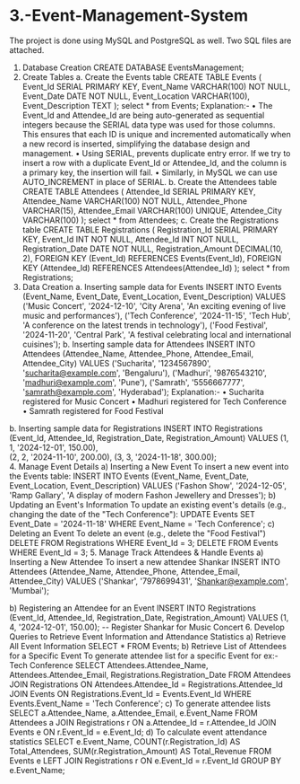 # 3.-Event-Management-System

The project is done using MySQL and PostgreSQL as well.
Two SQL files are attached.

1. Database Creation
CREATE DATABASE EventsManagement;
2. Create Tables
a. Create the Events table
CREATE TABLE Events (
    Event_Id SERIAL PRIMARY KEY,
    Event_Name VARCHAR(100) NOT NULL,
    Event_Date DATE NOT NULL,
    Event_Location VARCHAR(100),
    Event_Description TEXT
);
select * from Events;
Explanation:- 
•	The Event_Id and Attendee_Id are being auto-generated as sequential integers because the SERIAL data type was used for those columns. This ensures that each ID is unique and incremented automatically when a new record is inserted, simplifying the database design and management.
•	Using SERIAL, prevents duplicate entry error. If we try to insert a row with a duplicate Event_Id or Attendee_Id, and the column is a primary key, the insertion will fail.
•	Similarly, in MySQL we can use AUTO_INCREMENT in place of SERIAL.
b. Create the Attendees table
CREATE TABLE Attendees (
    Attendee_Id SERIAL PRIMARY KEY,
    Attendee_Name VARCHAR(100) NOT NULL,
    Attendee_Phone VARCHAR(15),
    Attendee_Email VARCHAR(100) UNIQUE,
    Attendee_City VARCHAR(100)
);
select * from Attendees;
c. Create the Registrations table
CREATE TABLE Registrations (
    Registration_Id SERIAL PRIMARY KEY,
    Event_Id INT NOT NULL,
    Attendee_Id INT NOT NULL,
    Registration_Date DATE NOT NULL,
    Registration_Amount DECIMAL(10, 2),
    FOREIGN KEY (Event_Id) REFERENCES Events(Event_Id),
    FOREIGN KEY (Attendee_Id) REFERENCES Attendees(Attendee_Id)
);
select * from Registrations;
3. Data Creation
a. Inserting sample data for Events
INSERT INTO Events (Event_Name, Event_Date, Event_Location, Event_Description)
VALUES
('Music Concert', '2024-12-10', 'City Arena', 'An exciting evening of live music and performances'),
('Tech Conference', '2024-11-15', 'Tech Hub', 'A conference on the latest trends in technology'),
('Food Festival', '2024-11-20', 'Central Park', 'A festival celebrating local and international cuisines');
b. Inserting sample data for Attendees
INSERT INTO Attendees (Attendee_Name, Attendee_Phone, Attendee_Email, Attendee_City)
VALUES
('Sucharita', '1234567890', 'sucharita@example.com', 'Bengaluru'),
('Madhuri', '9876543210', 'madhuri@example.com', 'Pune'),
('Samrath', '5556667777', 'samrath@example.com', 'Hyderabad');
Explanation:- 
•	Sucharita registered for Music Concert
•	Madhuri registered for Tech Conference
•	Samrath registered for Food Festival

b. Inserting sample data for Registrations
INSERT INTO Registrations (Event_Id, Attendee_Id, Registration_Date, Registration_Amount)
VALUES
(1, 1, '2024-12-01', 150.00),  
(2, 2, '2024-11-10', 200.00), 
(3, 3, '2024-11-18', 300.00);  
4. Manage Event Details
a) Inserting a New Event
To insert a new event into the Events table:
INSERT INTO Events (Event_Name, Event_Date, Event_Location, Event_Description)
VALUES
('Fashon Show', '2024-12-05', 'Ramp Gallary', 'A display of modern Fashon Jewellery and Dresses');
b) Updating an Event's Information
To update an existing event's details (e.g., changing the date of the "Tech Conference"):
UPDATE Events
SET Event_Date = '2024-11-18'
WHERE Event_Name = 'Tech Conference';
c) Deleting an Event
To delete an event (e.g., delete the "Food Festival")
DELETE FROM Registrations WHERE Event_Id = 3;
DELETE FROM Events WHERE Event_Id = 3;
5. Manage Track Attendees & Handle Events
a) Inserting a New Attendee
To insert a new attendee Shankar
INSERT INTO Attendees (Attendee_Name, Attendee_Phone, Attendee_Email, Attendee_City)
VALUES
('Shankar', '7978699431', 'Shankar@example.com', 'Mumbai');

b) Registering an Attendee for an Event
INSERT INTO Registrations (Event_Id, Attendee_Id, Registration_Date, Registration_Amount)
VALUES
(1, 4, '2024-12-01', 150.00);  -- Register Shankar for Music Concert
6. Develop Queries to Retrieve Event Information and Attendance Statistics
a) Retrieve All Event Information
SELECT * FROM Events;
b) Retrieve List of Attendees for a Specific Event
To generate attendee list for a specific Event for ex:- Tech Conference
SELECT Attendees.Attendee_Name, Attendees.Attendee_Email, Registrations.Registration_Date
FROM Attendees
JOIN Registrations ON Attendees.Attendee_Id = Registrations.Attendee_Id
JOIN Events ON Registrations.Event_Id = Events.Event_Id
WHERE Events.Event_Name = 'Tech Conference';
c) To generate attendee lists
SELECT a.Attendee_Name, a.Attendee_Email, e.Event_Name
FROM Attendees a
JOIN Registrations r ON a.Attendee_Id = r.Attendee_Id
JOIN Events e ON r.Event_Id = e.Event_Id;
d) To calculate event attendance statistics
SELECT e.Event_Name, COUNT(r.Registration_Id) AS Total_Attendees, SUM(r.Registration_Amount) AS Total_Revenue
FROM Events e
LEFT JOIN Registrations r ON e.Event_Id = r.Event_Id
GROUP BY e.Event_Name;

